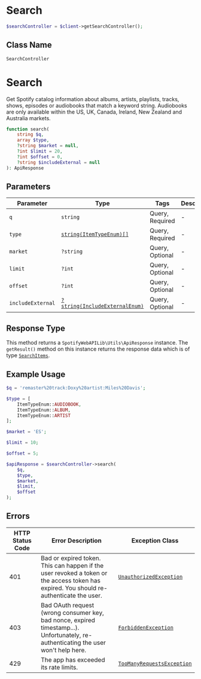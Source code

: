 # Search

```php
$searchController = $client->getSearchController();
```

## Class Name

`SearchController`


# Search

Get Spotify catalog information about albums, artists, playlists, tracks, shows, episodes or audiobooks
that match a keyword string. Audiobooks are only available within the US, UK, Canada, Ireland, New Zealand and Australia markets.

```php
function search(
    string $q,
    array $type,
    ?string $market = null,
    ?int $limit = 20,
    ?int $offset = 0,
    ?string $includeExternal = null
): ApiResponse
```

## Parameters

| Parameter | Type | Tags | Description |
|  --- | --- | --- | --- |
| `q` | `string` | Query, Required | - |
| `type` | [`string(ItemTypeEnum)[]`](../../doc/models/item-type-enum.md) | Query, Required | - |
| `market` | `?string` | Query, Optional | - |
| `limit` | `?int` | Query, Optional | - |
| `offset` | `?int` | Query, Optional | - |
| `includeExternal` | [`?string(IncludeExternalEnum)`](../../doc/models/include-external-enum.md) | Query, Optional | - |

## Response Type

This method returns a `SpotifyWebAPILib\Utils\ApiResponse` instance. The `getResult()` method on this instance returns the response data which is of type [`SearchItems`](../../doc/models/search-items.md).

## Example Usage

```php
$q = 'remaster%20track:Doxy%20artist:Miles%20Davis';

$type = [
    ItemTypeEnum::AUDIOBOOK,
    ItemTypeEnum::ALBUM,
    ItemTypeEnum::ARTIST
];

$market = 'ES';

$limit = 10;

$offset = 5;

$apiResponse = $searchController->search(
    $q,
    $type,
    $market,
    $limit,
    $offset
);
```

## Errors

| HTTP Status Code | Error Description | Exception Class |
|  --- | --- | --- |
| 401 | Bad or expired token. This can happen if the user revoked a token or<br>the access token has expired. You should re-authenticate the user. | [`UnauthorizedException`](../../doc/models/unauthorized-exception.md) |
| 403 | Bad OAuth request (wrong consumer key, bad nonce, expired<br>timestamp...). Unfortunately, re-authenticating the user won't help here. | [`ForbiddenException`](../../doc/models/forbidden-exception.md) |
| 429 | The app has exceeded its rate limits. | [`TooManyRequestsException`](../../doc/models/too-many-requests-exception.md) |

